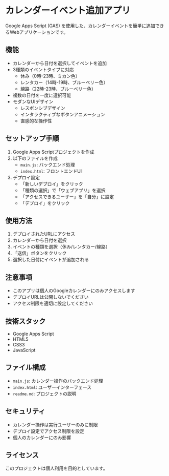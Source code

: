 # カレンダーイベント追加アプリ

Google Apps Script (GAS) を使用した、カレンダーイベントを簡単に追加できるWebアプリケーションです。

## 機能

- カレンダーから日付を選択してイベントを追加
- 3種類のイベントタイプに対応
  - 休み（0時-23時、ミカン色）
  - レンタカー（14時-19時、ブルーベリー色）
  - 線路（22時-23時、ブルーベリー色）
- 複数の日付を一度に選択可能
- モダンなUIデザイン
  - レスポンシブデザイン
  - インタラクティブなボタンアニメーション
  - 直感的な操作性

## セットアップ手順

1. Google Apps Scriptプロジェクトを作成
2. 以下のファイルを作成
   - `main.js`: バックエンド処理
   - `index.html`: フロントエンドUI
3. デプロイ設定
   - 「新しいデプロイ」をクリック
   - 「種類の選択」で「ウェブアプリ」を選択
   - 「アクセスできるユーザー」を「自分」に設定
   - 「デプロイ」をクリック

## 使用方法

1. デプロイされたURLにアクセス
2. カレンダーから日付を選択
3. イベントの種類を選択（休み/レンタカー/線路）
4. 「送信」ボタンをクリック
5. 選択した日付にイベントが追加される

## 注意事項

- このアプリは個人のGoogleカレンダーにのみアクセスします
- デプロイURLは公開しないでください
- アクセス制限を適切に設定してください

## 技術スタック

- Google Apps Script
- HTML5
- CSS3
- JavaScript

## ファイル構成

- `main.js`: カレンダー操作のバックエンド処理
- `index.html`: ユーザーインターフェース
- `readme.md`: プロジェクトの説明

## セキュリティ

- カレンダー操作は実行ユーザーのみに制限
- デプロイ設定でアクセス制限を設定
- 個人のカレンダーにのみ影響

## ライセンス

このプロジェクトは個人利用を目的としています。
